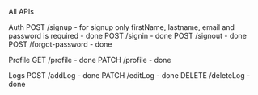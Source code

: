 All APIs

Auth
POST /signup - for signup only firstName, lastname, email and password is required - done
POST /signin - done
POST /signout - done
POST /forgot-password - done

Profile
GET /profile - done
PATCH /profile - done

Logs
POST /addLog - done
PATCH /editLog - done
DELETE /deleteLog - done

